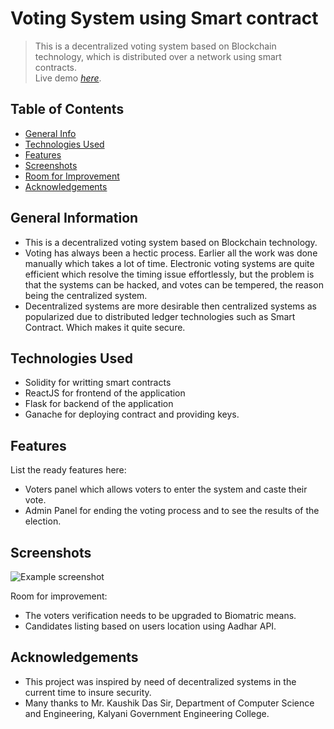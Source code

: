 # Voting System using Smart contract
> This is a decentralized voting system based on Blockchain technology, which is distributed over a network using smart contracts.  
> Live demo [_here_](https://youtu.be/AyliXUSLXj8). <!-- If you have the project hosted somewhere, include the link here. -->

## Table of Contents
* [General Info](#general-information)
* [Technologies Used](#technologies-used)
* [Features](#features)
* [Screenshots](#screenshots)
* [Room for Improvement](#room-for-improvement)
* [Acknowledgements](#acknowledgements)



## General Information
- This is a decentralized voting system based on Blockchain technology.
- Voting has always been a hectic process. Earlier all the work was done manually which takes a lot of time. Electronic  voting systems are quite efficient which resolve the timing issue effortlessly, but the problem is that the systems can be hacked, and votes can be tempered, the reason  being  the  centralized  system. 
-  Decentralized  systems  are  more  desirable  then  centralized  systems  as popularized due to distributed ledger technologies such as Smart Contract. Which makes it quite secure.



## Technologies Used
- Solidity for writting smart contracts
- ReactJS for frontend of the application
- Flask for backend of the application
- Ganache for deploying contract and providing keys.


## Features
List the ready features here:
- Voters panel which allows voters to enter the system and caste their vote.
- Admin Panel for ending the voting process and to see the results of the election.


## Screenshots
![Example screenshot](./img/screenshot.png)
<!-- If you have screenshots you'd like to share, include them here. -->


Room for improvement:
- The voters verification needs to be upgraded to Biomatric means.
- Candidates listing based on users location using Aadhar API.


## Acknowledgements
- This project was inspired by need of decentralized systems in the current time to insure security.
- Many thanks to Mr. Kaushik Das Sir, Department of Computer Science and Engineering, Kalyani Government Engineering College.


